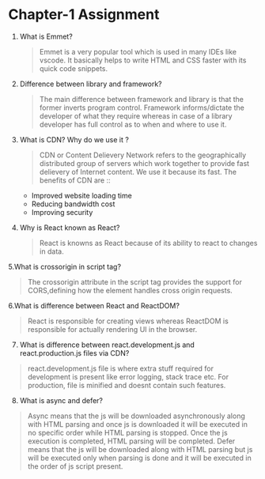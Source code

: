 # Chapter-1 Assignment

1. What is Emmet?

   > Emmet is a very popular tool which is used in many IDEs like vscode. It basically helps to write HTML and CSS faster with its quick code snippets.

2. Difference between library and framework?

   > The main difference between framework and library is that the former inverts program control. Framework informs/dictate the developer of what they require whereas in case of a library developer has full control as to when and where to use it.

3. What is CDN? Why do we use it ?

   > CDN or Content Delievery Network refers to the geographically distributed group of servers which work together to provide fast delievery of Internet content. We use it because its fast.
   > The benefits of CDN are ::

   - Improved website loading time
   - Reducing bandwidth cost
   - Improving security

4. Why is React known as React?

   > React is knowns as React because of its ability to react to changes in data.

5.What is crossorigin in script tag?

> The crossorigin attribute in the script tag provides the support for CORS,defining how the element handles cross origin requests.

6.What is difference between React and ReactDOM?

> React is responsible for creating views whereas ReactDOM is responsible for actually rendering UI in the browser.

7. What is difference between react.development.js and react.production.js files via CDN?

> react.development.js file is where extra stuff required for development is present like error logging, stack trace etc. For production, file is minified and doesnt contain such features.

8. What is async and defer?

> Async means that the js will be downloaded asynchronously along with HTML parsing and once js is downloaded it will be executed in no specific order while HTML parsing is stopped. Once the js execution is completed, HTML parsing will be completed.
> Defer means that the js will be downloaded along with HTML parsing but js will be executed only when parsing is done and it will be executed in the order of js script present.
